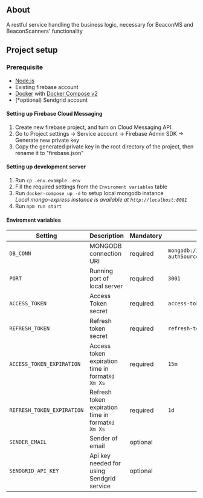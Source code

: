 ## About

A restful service handling the business logic, necessary for BeaconMS and BeaconScanners' functionality

## Project setup

### Prerequisite

- [Node.js](https://nodejs.org/en/download)
- Existing firebase account
- [Docker](https://www.docker.com/get-started/) with [Docker Compose v2](https://docs.docker.com/compose/)
- (\*optional) Sendgrid account

#### Setting up Firebase Cloud Messaging

1. Create new firebase project, and turn on Cloud Messaging API.
2. Go to Project settings -> Service account -> Firebase Admin SDK -> Generate new private key
3. Copy the generated private key in the root directory of the project, then rename it to "firebase.json"

#### Setting up development server

1. Run `cp .env.example .env`
2. Fill the required settings from the `Enviroment variables` table
3. Run `docker-compose up -d` to setup local mongodb instance <br> _Local mongo-express instance is available at `http://localhost:8081`_
4. Run `npm run start`

#### Enviroment variables

| Setting                    | Description                                       | Mandatory | Default value                                                |
| -------------------------- | ------------------------------------------------- | --------- | ------------------------------------------------------------ |
| `DB_CONN`                  | MONGODB connection URI                            | required  | `mongodb://admin:admin@localhost:27017/bms?authSource=admin` |
| `PORT`                     | Running port of local server                      | required  | `3001`                                                       |
| `ACCESS_TOKEN`             | Access Token secret                               | required  | `access-token-secret`                                        |
| `REFRESH_TOKEN`            | Refresh token secret                              | required  | `refresh-token-secret`                                       |
| `ACCESS_TOKEN_EXPIRATION`  | Access token expiration time in format`Xd Xm Xs`  | required  | `15m`                                                        |
| `REFRESH_TOKEN_EXPIRATION` | Refresh token expiration time in format`Xd Xm Xs` | required  | `1d`                                                         |
| `SENDER_EMAIL`             | Sender of email                                   | optional  |
| `SENDGRID_API_KEY`         | Api key needed for using Sendgrid service         | optional  |
